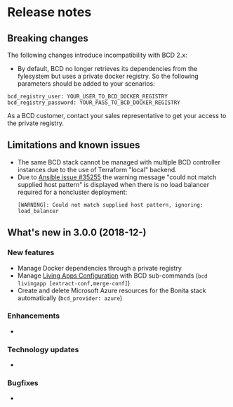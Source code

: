 # Release notes

## Breaking changes

The following changes introduce incompatibility with BCD 2.x:

* By default, BCD no longer retrieves its dependencies from the fylesystem but uses a private docker registry. So the following parameters should be added to your scenarios:
```
bcd_registry_user: YOUR_USER_TO_BCD_DOCKER_REGISTRY
bcd_registry_password: YOUR_PASS_TO_BCD_DOCKER_REGISTRY
```
As a BCD customer, contact your sales representative to get your access to the private registry.

## Limitations and known issues

* The same BCD stack cannot be managed with multiple BCD controller instances due to the use of Terraform "local" backend.
* Due to [Ansible issue #35255](https://github.com/ansible/ansible/issues/35255) the warning message "could not match supplied host pattern" is displayed when there is no load balancer required for a noncluster deployment:
  ```
  [WARNING]: Could not match supplied host pattern, ignoring: load_balancer
  ```

## What's new in 3.0.0 (2018-12-)

### New features

* Manage Docker dependencies through a private registry
* Manage [Living Apps Configuration](livingapp_manage_configuration.md) with BCD sub-commands (`bcd livingapp [extract-conf,merge-conf]`)
* Create and delete Microsoft Azure resources for the Bonita stack automatically (`bcd_provider: azure`)

### Enhancements

*

### Technology updates

*

### Bugfixes

* 
